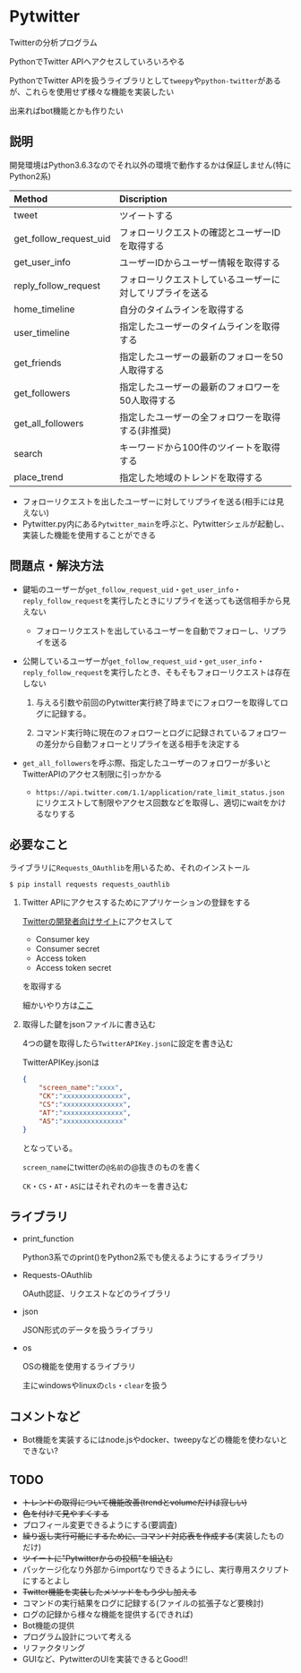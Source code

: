 # Pytwitter
Twitterの分析プログラム

PythonでTwitter APIへアクセスしていろいろやる

PythonでTwitter APIを扱うライブラリとして`tweepy`や`python-twitter`があるが、これらを使用せず様々な機能を実装したい

出来ればbot機能とかも作りたい

## 説明
開発環境はPython3.6.3なのでそれ以外の環境で動作するかは保証しません(特にPython2系)

| Method                 | Discription |
|:-----------------------|:------------|
| tweet                  | ツイートする |
| get_follow_request_uid | フォローリクエストの確認とユーザーIDを取得する |
| get_user_info          | ユーザーIDからユーザー情報を取得する |
| reply_follow_request   | フォローリクエストしているユーザーに対してリプライを送る |
| home_timeline          | 自分のタイムラインを取得する |
| user_timeline          | 指定したユーザーのタイムラインを取得する |
| get_friends            | 指定したユーザーの最新のフォローを50人取得する |
| get_followers          | 指定したユーザーの最新のフォロワーを50人取得する |
| get_all_followers      | 指定したユーザーの全フォロワーを取得する(非推奨) |
| search                 | キーワードから100件のツイートを取得する |
| place_trend            | 指定した地域のトレンドを取得する |

- フォローリクエストを出したユーザーに対してリプライを送る(相手には見えない)
- Pytwitter.py内にある`Pytwitter_main`を呼ぶと、Pytwitterシェルが起動し、実装した機能を使用することができる

## 問題点・解決方法
- 鍵垢のユーザーが`get_follow_request_uid`・`get_user_info`・`reply_follow_request`を実行したときにリプライを送っても送信相手から見えない

	- フォローリクエストを出しているユーザーを自動でフォローし、リプライを送る

- 公開しているユーザーが`get_follow_request_uid`・`get_user_info`・`reply_follow_request`を実行したとき、そもそもフォローリクエストは存在しない

	1. 与える引数や前回のPytwitter実行終了時までにフォロワーを取得してログに記録する。

	1. コマンド実行時に現在のフォロワーとログに記録されているフォロワーの差分から自動フォローとリプライを送る相手を決定する

- `get_all_followers`を呼ぶ際、指定したユーザーのフォロワーが多いとTwitterAPIのアクセス制限に引っかかる

	- `https://api.twitter.com/1.1/application/rate_limit_status.json`にリクエストして制限やアクセス回数などを取得し、適切にwaitをかけるなりする

## 必要なこと
ライブラリに`Requests_OAuthlib`を用いるため、それのインストール

`$ pip install requests requests_oauthlib`

1. Twitter APIにアクセスするためにアプリケーションの登録をする

	[Twitterの開発者向けサイト](https://apps.twitter.com/app/new)にアクセスして
	- Consumer key
	- Consumer secret
	- Access token
	- Access token secret

	を取得する

	細かいやり方は[ここ](http://website-planner.com/twitter%E3%82%A2%E3%83%97%E3%83%AA%E3%82%B1%E3%83%BC%E3%82%B7%E3%83%A7%E3%83%B3%E3%81%AE%E4%BD%9C%E6%88%90%EF%BC%88consumer-key%E3%80%81consumer-secret%E3%80%81access-token%E3%80%81access-token-secret/)

2. 取得した鍵をjsonファイルに書き込む

	4つの鍵を取得したら`TwitterAPIKey.json`に設定を書き込む

	TwitterAPIKey.jsonは
	```json
	{
		"screen_name":"xxxx",
		"CK":"xxxxxxxxxxxxxxx",
		"CS":"xxxxxxxxxxxxxxx",
		"AT":"xxxxxxxxxxxxxxx",
		"AS":"xxxxxxxxxxxxxxx"
	}

	```

	となっている。

	`screen_name`にtwitterの`@名前`の@抜きのものを書く

	`CK`・`CS`・`AT`・`AS`にはそれぞれのキーを書き込む

## ライブラリ
- print_function

	Python3系でのprint()をPython2系でも使えるようにするライブラリ
- Requests-OAuthlib

	OAuth認証、リクエストなどのライブラリ
- json

	JSON形式のデータを扱うライブラリ
- os

	OSの機能を使用するライブラリ

	主にwindowsやlinuxの`cls`・`clear`を扱う

## コメントなど
- Bot機能を実装するにはnode.jsやdocker、tweepyなどの機能を使わないとできない?

## TODO
- ~~トレンドの取得について機能改善(trendとvolumeだけは寂しい)~~
- ~~色を付けて見やすくする~~
- プロフィール変更できるようにする(要調査)
- ~~繰り返し実行可能にするために、コマンド対応表を作成する~~(実装したものだけ)
- ~~ツイートに"Pytwitterからの投稿"を組込む~~
- パッケージ化なり外部からimportなりできるようにし、実行専用スクリプトにするとよし
- ~~Twitter機能を実装したメソッドをもう少し加える~~
- コマンドの実行結果をログに記録する(ファイルの拡張子など要検討)
- ログの記録から様々な機能を提供する(できれば)
- Bot機能の提供
- プログラム設計について考える
- リファクタリング
- GUIなど、PytwitterのUIを実装できるとGood!!
